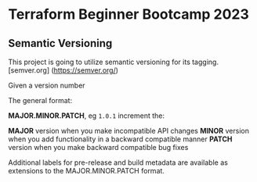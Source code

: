# Terraform Beginner Bootcamp 2023

## Semantic Versioning  

This project is going to utilize semantic versioning for its tagging.
[semver.org] (https://semver.org/)


Given a version number 

The general format:

**MAJOR.MINOR.PATCH**, eg `1.0.1` increment the:

**MAJOR** version when you make incompatible API changes
**MINOR** version when you add functionality in a backward compatible manner
**PATCH** version when you make backward compatible bug fixes

Additional labels for pre-release and build metadata are available as extensions to the MAJOR.MINOR.PATCH format.